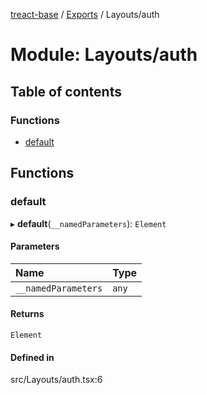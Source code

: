 [treact-base](../README.md) / [Exports](../modules.md) / Layouts/auth

# Module: Layouts/auth

## Table of contents

### Functions

- [default](Layouts_auth.md#default)

## Functions

### default

▸ **default**(`__namedParameters`): `Element`

#### Parameters

| Name | Type |
| :------ | :------ |
| `__namedParameters` | `any` |

#### Returns

`Element`

#### Defined in

src/Layouts/auth.tsx:6
